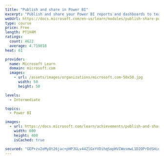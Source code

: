 ```yaml
---
title: "Publish and share in Power BI"
excerpt: "Publish and share your Power BI reports and dashboards to teammates in your organization or to everyone on the web."
webUrl: https://docs.microsoft.com/en-us/learn/modules/publish-share-power-bi/
type: course
price: Free
length: PT1H4M
ratings:
  count: 4622
  average: 4.719818
heat: 61

provider:
  name: Microsoft Learn
  domain: microsoft.com
  images:
    - url: /assets/images/organizations/microsoft.com-50x50.jpg
      width: 50
      height: 50

levels:
  - Intermediate

topics:
  - Power BI

images:
  - url: https://docs.microsoft.com/learn/achievements/publish-and-share-with-power-bi-desktop-social.png
    width: 800
    height: 400
    isCached: true

secured: "GEP+zv2eMy8t26jac+pHPJGLv44ZlGxYVDihqSopHVIWxsmwL1D2OPrDdSHid5V6U1QQAoqXx1X9UgKhDccFud4OIXSHdEa4TrD+hAvc+g6W0EtokdTYpWinG+Fw7eSEPRZUhQpzl28/dMt0gLwkXZo44Wp5cQle50KF7IKGOZqDku3YXoMUpDdzRV+SA8H8DiVfDgx1+3MMg/lN/JoUKPBkj3vk9c/iy8gjAJaKYXOCNRHQEvuhkkKJk0PzDop1puY7SQQgMKRjdzZY4uljME5IC5pW53Hm+hRBR68XwAQqjkGy36lkxARJ3NDCXJwmoki7qhjO6Gd5lSTg/8mgP1Hdgc/gXIzXKhhZvLD5Hquvo5CHortF55kZRnP8yFcaQwQPsyPQIeeRt1dY/VMK6Rl4zwsE9sQZ55aXEs2I/g8=;5Fh6yzReYq1OVfOKXa7nag=="
---
```


